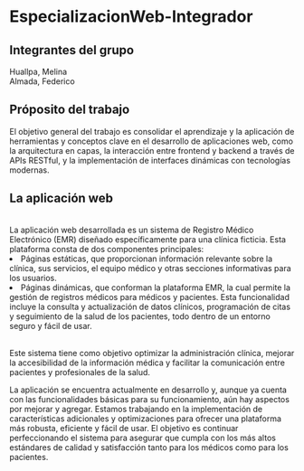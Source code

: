 # EspecializacionWeb-Integrador
<h2>Integrantes del grupo</h2>
Huallpa, Melina<br>
Almada, Federico

<h2> Próposito del trabajo</h2>
El objetivo general del trabajo es consolidar el aprendizaje y la aplicación de herramientas y conceptos clave en el desarrollo de aplicaciones web, como la arquitectura en capas, la interacción entre frontend y backend a través de APIs RESTful, y la implementación de interfaces dinámicas con tecnologías modernas.

<h2>La aplicación web</h2><br>
La aplicación web desarrollada es un sistema de Registro Médico Electrónico (EMR) diseñado específicamente para una clínica ficticia. Esta plataforma consta de dos componentes principales:
<li>Páginas estáticas, que proporcionan información relevante sobre la clínica, sus servicios, el equipo médico y otras secciones informativas para los usuarios.</li>

<li>Páginas dinámicas, que conforman la plataforma EMR, la cual permite la gestión de registros médicos para médicos y pacientes. Esta funcionalidad incluye la consulta y actualización de datos clínicos, programación de citas y seguimiento de la salud de los pacientes, todo dentro de un entorno seguro y fácil de usar.</li><br>

Este sistema tiene como objetivo optimizar la administración clínica, mejorar la accesibilidad de la información médica y facilitar la comunicación entre pacientes y profesionales de la salud.

La aplicación se encuentra actualmente en desarrollo y, aunque ya cuenta con las funcionalidades básicas para su funcionamiento, aún hay aspectos por mejorar y agregar. Estamos trabajando en la implementación de características adicionales y optimizaciones para ofrecer una plataforma más robusta, eficiente y fácil de usar. El objetivo es continuar perfeccionando el sistema para asegurar que cumpla con los más altos estándares de calidad y satisfacción tanto para los médicos como para los pacientes.
